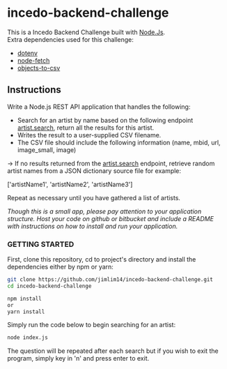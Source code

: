 # incedo-backend-challenge

This is a Incedo Backend Challenge built with [Node.Js](https://nodejs.org/en/).<br />
Extra dependencies used for this challenge:
* [dotenv](https://www.npmjs.com/package/dotenv)
* [node-fetch](https://www.npmjs.com/package/node-fetch)
* [objects-to-csv](https://www.npmjs.com/package/objects-to-csv)

## Instructions

Write a Node.js REST API application that handles the following:

* Search for an artist by name based on the following endpoint [artist.search](https://www.last.fm/api/show/artist.search), return all the results for this artist.
* Writes the result to a user-supplied CSV filename.
* The CSV file should include the following information (name, mbid, url, image_small, image)

-> If no results returned from the [artist.search](https://www.last.fm/api/show/artist.search) endpoint, retrieve random artist names from a JSON dictionary source file for example:

['artistName1', 'artistName2', 'artistName3']

Repeat as necessary until you have gathered a list of artists.

_Though this is a small app, please pay attention to your application structure.
Host your code on github or bitbucket and include a README with instructions on
how to install and run your application._

### GETTING STARTED

First, clone this repository, cd to project's directory and install the dependencies either by npm or yarn:

```bash
git clone https://github.com/jimlim14/incedo-backend-challenge.git
cd incedo-backend-challenge

npm install
or
yarn install
```

Simply run the code below to begin searching for an artist:

```bash
node index.js
```

The question will be repeated after each search but if you wish to exit the program, simply key in 'n' and press enter to exit. 
